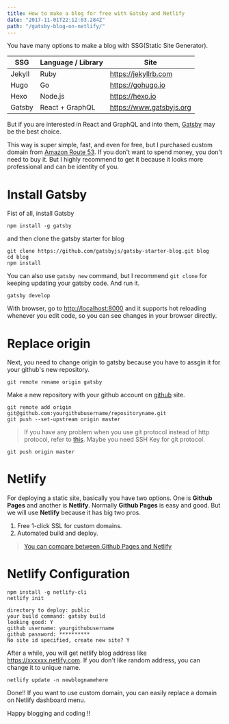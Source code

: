 ```yaml
---
title: How to make a blog for free with Gatsby and Netlify
date: "2017-11-01T22:12:03.284Z"
path: "/gatsby-blog-on-netlify/"
---
```


You have many options to make a blog with SSG(Static Site Generator).

|SSG|Language / Library|Site|
|---|---|---|
|Jekyll|Ruby|https://jekyllrb.com|
|Hugo|Go|https://gohugo.io|
|Hexo|Node.js|https://hexo.io|
|Gatsby|React + GraphQL|https://www.gatsbyjs.org|

But if you are interested in React and GraphQL and into them, [Gatsby](https://www.gatsbyjs.org) may be the best choice.

This way is super simple, fast, and even for free, but I purchased custom domain from [Amazon Route 53](https://aws.amazon.com/en/route53). If you don't want to spend money, you don't need to buy it. But I highly recommend to get it because it looks more professional and can be identity of you.

# Install Gatsby

Fist of all, install Gatsby

```
npm install -g gatsby
```

and then clone the gatsby starter for blog

```
git clone https://github.com/gatsbyjs/gatsby-starter-blog.git blog
cd blog
npm install
```

You can also use `gatsby new` command, but I recommend `git clone` for keeping updating your gatsby code.
And run it.

```
gatsby develop
```

With browser, go to [http://localhost:8000](http://localhost:8000)
and it supports hot reloading whenever you edit code, so you can see changes in your browser directly.

# Replace origin

Next, you need to change origin to gatsby because you have to assgin it for your github's new repository.

```
git remote rename origin gatsby
```

Make a new repository with your github account on [github](https://github.com/new) site.

```
git remote add origin git@github.com:yourgithubusername/repositoryname.git
git push --set-upstream origin master
```

>If you have any problem when you use git protocol instead of http protocol, refer to [this](https://help.github.com/articles/adding-a-new-ssh-key-to-your-github-account). Maybe you need SSH Key for git protocol.

```
git push origin master
```

# Netlify

For deploying a static site, basically you have two options. One is **Github Pages** and another is **Netlify**. Normally **Github Pages** is easy and good. But we will use **Netlify** because it has big two pros.

1. Free 1-click SSL for custom domains.
2. Automated build and deploy.

>[You can compare between Github Pages and Netlify](https://www.netlify.com/github-pages-vs-netlify/)

# Netlify Configuration

```
npm install -g netlify-cli
netlify init
```

```
directory to deploy: public
your build command: gatsby build
looking good: Y
github username: yourgithubusername
github password: **********
No site id specified, create new site? Y
```

After a while, you will get netlify blog address like https://xxxxxx.netlify.com. If you don't like random address, you can change it to unique name.

```
netlify update -n newblognamehere
```

Done!! If you want to use custom domain, you can easily replace a domain on Netlify dashboard menu.


Happy blogging and coding !!











